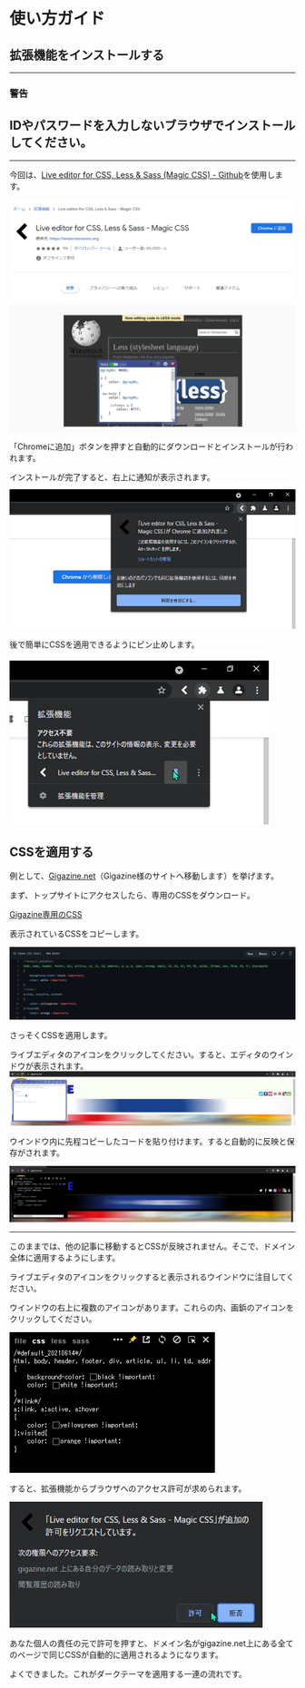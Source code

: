# 使い方ガイド

## 拡張機能をインストールする

---

### 警告 

<h2>IDやパスワードを入力しないブラウザでインストールしてください。</h2>

---

今回は、[Live editor for CSS, Less & Sass (Magic CSS) - Github](https://github.com/webextensions/live-css-editor)を使用します。

![ライブエディタをクロームに追加します](IMG/add.png)

「Chromeに追加」ボタンを押すと自動的にダウンロードとインストールが行われます。

インストールが完了すると、右上に通知が表示されます。
![ライブエディタがクロームに追加されました](IMG/added.png)

後で簡単にCSSを適用できるようにピン止めします。
![ライブエディタをピン留めする](IMG/pinned.png)

## CSSを適用する
例として、[Gigazine.net](https://gigazine.net)（Gigazine様のサイトへ移動します）を挙げます。

まず、トップサイトにアクセスしたら、専用のCSSをダウンロード。

[Gigazine専用のCSS](https://github.com/MenteCorp/DarkTemeAllWeb/blob/main/Japanese%20Website/gigazine.net.css)

表示されているCSSをコピーします。

![GitHub上のコード](IMG/code.png)

さっそくCSSを適用します。

ライブエディタのアイコンをクリックしてください。すると、エディタのウインドウが表示されます。
![gigazine.net上でウインドウが表示される](IMG/openwindow.png)

ウインドウ内に先程コピーしたコードを貼り付けます。すると自動的に反映と保存がされます。

![反映されたサイト](IMG/apply.png)

---

このままでは、他の記事に移動するとCSSが反映されません。そこで、ドメイン全体に適用するようにします。

ライブエディタのアイコンをクリックすると表示されるウインドウに注目してください。

ウインドウの右上に複数のアイコンがあります。これらの内、画鋲のアイコンをクリックしてください。

![ライブエディタウインドウ](IMG/pinned_window.png)

すると、拡張機能からブラウザへのアクセス許可が求められます。

![許可リクエスト](IMG/request.png)

あなた個人の責任の元で許可を押すと、ドメイン名がgigazine.net上にある全てのページで同じCSSが自動的に適用されるようになります。

よくできました。これがダークテーマを適用する一連の流れです。